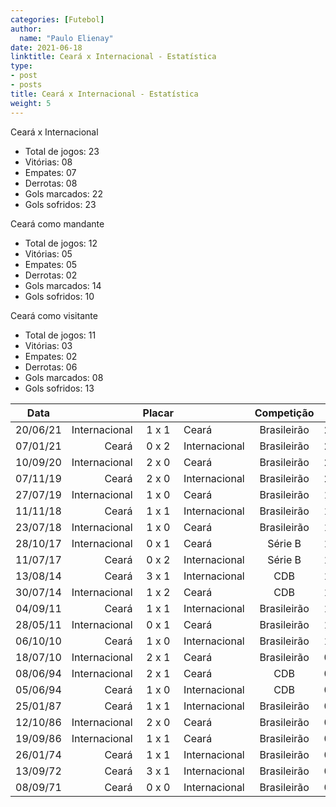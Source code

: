 ```yaml
---
categories: [Futebol]
author:
  name: "Paulo Elienay"
date: 2021-06-18
linktitle: Ceará x Internacional - Estatística
type:
- post
- posts
title: Ceará x Internacional - Estatística
weight: 5
---
```

Ceará x Internacional
* Total de jogos: 23
* Vitórias: 08
* Empates: 07
* Derrotas: 08
* Gols marcados: 22
* Gols sofridos: 23

Ceará como mandante
- Total de jogos: 12
- Vitórias: 05
- Empates: 05
- Derrotas: 02
- Gols marcados: 14
- Gols sofridos: 10

Ceará como visitante
- Total de jogos: 11
- Vitórias: 03
- Empates: 02
- Derrotas: 06
- Gols marcados: 08
- Gols sofridos: 13

| Data     |               | Placar  |               | Competição  |       |
| :---:    | ---:          | :---:   | :---          | :---:       | :---: |
| 20/06/21 | Internacional |  1 x 1  | Ceará         | Brasileirão | 23    |
| 07/01/21 |         Ceará |  0 x 2  | Internacional | Brasileirão | 22    |
| 10/09/20 | Internacional |  2 x 0  | Ceará         | Brasileirão | 21    |
| 07/11/19 |         Ceará |  2 x 0  | Internacional | Brasileirão | 20    |
| 27/07/19 | Internacional |  1 x 0  | Ceará         | Brasileirão | 19    |
| 11/11/18 |         Ceará |  1 x 1  | Internacional | Brasileirão | 18    |
| 23/07/18 | Internacional |  1 x 0  | Ceará         | Brasileirão | 17    |
| 28/10/17 | Internacional |  0 x 1  | Ceará         | Série B     | 16    |
| 11/07/17 |         Ceará |  0 x 2  | Internacional | Série B     | 15    |
| 13/08/14 |         Ceará |  3 x 1  | Internacional | CDB         | 14    |
| 30/07/14 | Internacional |  1 x 2  | Ceará         | CDB         | 13    |
| 04/09/11 |         Ceará |  1 x 1  | Internacional | Brasileirão | 12    |
| 28/05/11 | Internacional |  0 x 1  | Ceará         | Brasileirão | 11    |
| 06/10/10 |         Ceará |  1 x 0  | Internacional | Brasileirão | 10    |
| 18/07/10 | Internacional |  2 x 1  | Ceará         | Brasileirão | 09    |
| 08/06/94 | Internacional |  2 x 1  | Ceará         | CDB         | 08    |
| 05/06/94 |         Ceará |  1 x 0  | Internacional | CDB         | 07    |
| 25/01/87 |         Ceará |  1 x 1  | Internacional | Brasileirão | 06    |
| 12/10/86 | Internacional |  2 x 0  | Ceará         | Brasileirão | 05    |
| 19/09/86 | Internacional |  1 x 1  | Ceará         | Brasileirão | 04    |
| 26/01/74 |         Ceará |  1 x 1  | Internacional | Brasileirão | 03    |
| 13/09/72 |         Ceará |  3 x 1  | Internacional | Brasileirão | 02    |
| 08/09/71 |         Ceará |  0 x 0  | Internacional | Brasileirão | 01    |
